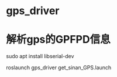# gps_driver

# 解析gps的GPFPD信息

sudo apt install libserial-dev

roslaunch gps_driver get_sinan_GPS.launch
